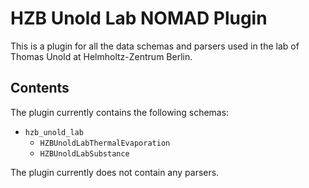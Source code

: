 # HZB Unold Lab NOMAD Plugin

This is a plugin for all the data schemas and parsers used in the lab of Thomas Unold at
Helmholtz-Zentrum Berlin.

## Contents
The plugin currently contains the following schemas:
- `hzb_unold_lab`
    - `HZBUnoldLabThermalEvaporation`
    - `HZBUnoldLabSubstance`

The plugin currently does not contain any parsers.
